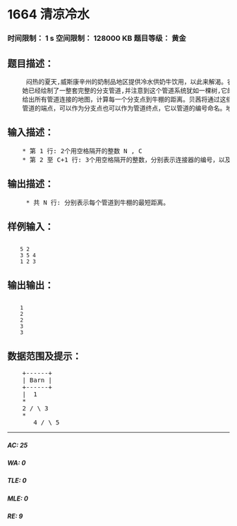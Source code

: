 # 1664 清凉冷水   
### 时间限制： 1 s     空间限制： 128000 KB     题目等级： 黄金  
## 题目描述：  

<pre>
     闷热的夏天,威斯康辛州的奶制品地区提供冷水供奶牛饮用，以此来解渴。农夫约翰将冷水通过N (3 <= N <= 99999; N 为奇数)个冷水管道，分别编号序号1..N从泵的位置一直送到牛棚里。当水在管道中流动时，夏天的热能使它变热。贝茜想要找到最冷的水,这样她就能比任何其他奶牛更好地享受这难得的好天气。
    她已经绘制了一整套完整的分支管道,并注意到这个管道系统犹如一棵树,它的根在农场,从根开始每个分支都分离出两个管道。令人惊讶的是，所有管道都有一个长度，当然这所有的N根管道连接成1条路或者和其他的管道路线连接。
    给出所有管道连接的地图，计算每一个分支点到牛棚的距离。贝茜将通过这些信息来找到最清凉冷水。
    管道的端点，可以作为分支点也可以作为管道终点，它以管道的编号命名。地图上包含C (1<= C <= N)个分支器，每个分支器包含3个数据，管道端点E_i (1<= E_i <= N)，管道端点连接的两个管道B1_i, B2_i (2<= B1_i <=N; 2<= B2_i <=N)。管道1连接到牛棚，每两个连接器之间的管道长度均为1。
</pre>
  
  
## 输入描述：  

<pre>
    * 第 1 行: 2个用空格隔开的整数 N , C
    * 第 2 至 C+1 行: 3个用空格隔开的整数，分别表示连接器的编号，以及连接的2个管道的编号E_i, B1_i, B2_i
</pre>
  
  
## 输出描述：  

<pre>
     * 共 N 行: 分别表示每个管道到牛棚的最短距离。
</pre>
  
  
## 样例输入：  

<pre><code>
    5 2
    3 5 4
    1 2 3
</code></pre>
  
  
## 输出输出：  

<pre><code>
    1
    2
    2
    3
    3
</code></pre>
  
  
## 数据范围及提示：  

<pre>
    +------+
    | Barn |
    +------+
    |  1
    *
    2 / \ 3
    *
       4 / \ 5
</pre>
  
  
***  

##### AC: 25  
##### WA: 0  
##### TLE: 0  
##### MLE: 0  
##### RE: 9  
